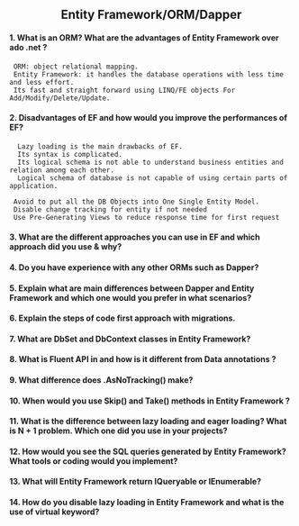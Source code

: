 <h2 align="center"> Entity Framework/ORM/Dapper </h2>


#### 1. What is an ORM? What are the advantages of Entity Framework over ado .net ?
     ORM: object relational mapping.
     Entity Framework: it handles the database operations with less time and less effort.
     Its fast and straight forward using LINQ/FE objects For Add/Modify/Delete/Update.
     
#### 2. Disadvantages of EF and how would you improve the performances of EF?

      Lazy loading is the main drawbacks of EF. 
      Its syntax is complicated. 
      Its logical schema is not able to understand business entities and relation among each other.
      Logical schema of database is not capable of using certain parts of application.
      
     Avoid to put all the DB Objects into One Single Entity Model.
     Disable change tracking for entity if not needed
     Use Pre-Generating Views to reduce response time for first request


#### 3. What are the different approaches you can use in EF and which approach did you use & why?
#### 4. Do you have experience with any other ORMs such as Dapper?
#### 5. Explain what are main differences between Dapper and Entity Framework and which one would you prefer in what scenarios?
#### 6. Explain the steps of code first approach with migrations.
#### 7. What are DbSet and DbContext classes in Entity Framework?
#### 8. What is Fluent API in and how is it different from Data annotations ?
#### 9. What difference does .AsNoTracking() make?
#### 10. When would you use Skip() and Take() methods in Entity Framework ?
#### 11. What is the difference between lazy loading and eager loading? What is N + 1 problem. Which one did you use in your projects?
#### 12. How would you see the SQL queries generated by Entity Framework? What tools or coding would you implement?
#### 13. What will Entity Framework return IQueryable or IEnumerable?
#### 14. How do you disable lazy loading in Entity Framework and what is the use of virtual keyword?

